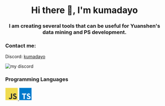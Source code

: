 <h1 align="center">Hi there 👋, I'm kumadayo</h1>
<h3 align="center">I am creating several tools that can be useful for Yuanshen's data mining and PS development.</h3>

<h3 align="left">Contact me:</h3>
<p align="left">Discord: <a href="https://discord.com/users/875855195135934494" target="_blank" rel="noreferrer">kumadayo</a> </p>
<img src="https://lanyard.cnrad.dev/api/875855195135934494" alt="my discord"/>
<h3 align="left">Programming Languages</h3>
<p align="left"> <a href="https://developer.mozilla.org/en-US/docs/Web/JavaScript" target="_blank" rel="noreferrer"> <img src="https://raw.githubusercontent.com/devicons/devicon/master/icons/javascript/javascript-original.svg" alt="javascript" width="40" height="40"/> </a> 
<a href="https://www.typescriptlang.org/" target="_blank" rel="noreferrer"> <img src="https://raw.githubusercontent.com/devicons/devicon/master/icons/typescript/typescript-original.svg" alt="typescript" width="40" height="40"/> </a> </p>

